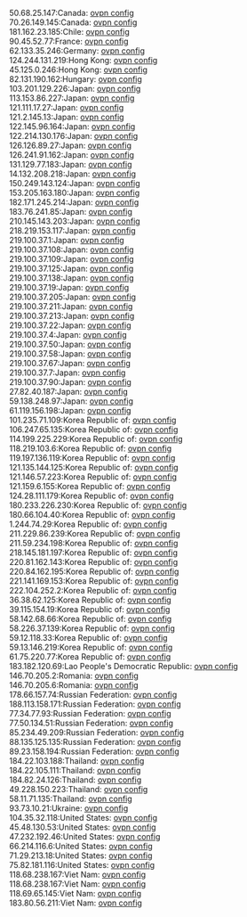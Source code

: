 50.68.25.147:Canada: [ovpn config](vpn/50_68_25_147.ovpn)  
70.26.149.145:Canada: [ovpn config](vpn/70_26_149_145.ovpn)  
181.162.23.185:Chile: [ovpn config](vpn/181_162_23_185.ovpn)  
90.45.52.77:France: [ovpn config](vpn/90_45_52_77.ovpn)  
62.133.35.246:Germany: [ovpn config](vpn/62_133_35_246.ovpn)  
124.244.131.219:Hong Kong: [ovpn config](vpn/124_244_131_219.ovpn)  
45.125.0.246:Hong Kong: [ovpn config](vpn/45_125_0_246.ovpn)  
82.131.190.162:Hungary: [ovpn config](vpn/82_131_190_162.ovpn)  
103.201.129.226:Japan: [ovpn config](vpn/103_201_129_226.ovpn)  
113.153.86.227:Japan: [ovpn config](vpn/113_153_86_227.ovpn)  
121.111.17.27:Japan: [ovpn config](vpn/121_111_17_27.ovpn)  
121.2.145.13:Japan: [ovpn config](vpn/121_2_145_13.ovpn)  
122.145.96.164:Japan: [ovpn config](vpn/122_145_96_164.ovpn)  
122.214.130.176:Japan: [ovpn config](vpn/122_214_130_176.ovpn)  
126.126.89.27:Japan: [ovpn config](vpn/126_126_89_27.ovpn)  
126.241.91.162:Japan: [ovpn config](vpn/126_241_91_162.ovpn)  
131.129.77.183:Japan: [ovpn config](vpn/131_129_77_183.ovpn)  
14.132.208.218:Japan: [ovpn config](vpn/14_132_208_218.ovpn)  
150.249.143.124:Japan: [ovpn config](vpn/150_249_143_124.ovpn)  
153.205.163.180:Japan: [ovpn config](vpn/153_205_163_180.ovpn)  
182.171.245.214:Japan: [ovpn config](vpn/182_171_245_214.ovpn)  
183.76.241.85:Japan: [ovpn config](vpn/183_76_241_85.ovpn)  
210.145.143.203:Japan: [ovpn config](vpn/210_145_143_203.ovpn)  
218.219.153.117:Japan: [ovpn config](vpn/218_219_153_117.ovpn)  
219.100.37.1:Japan: [ovpn config](vpn/219_100_37_1.ovpn)  
219.100.37.108:Japan: [ovpn config](vpn/219_100_37_108.ovpn)  
219.100.37.109:Japan: [ovpn config](vpn/219_100_37_109.ovpn)  
219.100.37.125:Japan: [ovpn config](vpn/219_100_37_125.ovpn)  
219.100.37.138:Japan: [ovpn config](vpn/219_100_37_138.ovpn)  
219.100.37.19:Japan: [ovpn config](vpn/219_100_37_19.ovpn)  
219.100.37.205:Japan: [ovpn config](vpn/219_100_37_205.ovpn)  
219.100.37.211:Japan: [ovpn config](vpn/219_100_37_211.ovpn)  
219.100.37.213:Japan: [ovpn config](vpn/219_100_37_213.ovpn)  
219.100.37.22:Japan: [ovpn config](vpn/219_100_37_22.ovpn)  
219.100.37.4:Japan: [ovpn config](vpn/219_100_37_4.ovpn)  
219.100.37.50:Japan: [ovpn config](vpn/219_100_37_50.ovpn)  
219.100.37.58:Japan: [ovpn config](vpn/219_100_37_58.ovpn)  
219.100.37.67:Japan: [ovpn config](vpn/219_100_37_67.ovpn)  
219.100.37.7:Japan: [ovpn config](vpn/219_100_37_7.ovpn)  
219.100.37.90:Japan: [ovpn config](vpn/219_100_37_90.ovpn)  
27.82.40.187:Japan: [ovpn config](vpn/27_82_40_187.ovpn)  
59.138.248.97:Japan: [ovpn config](vpn/59_138_248_97.ovpn)  
61.119.156.198:Japan: [ovpn config](vpn/61_119_156_198.ovpn)  
101.235.71.109:Korea Republic of: [ovpn config](vpn/101_235_71_109.ovpn)  
106.247.65.135:Korea Republic of: [ovpn config](vpn/106_247_65_135.ovpn)  
114.199.225.229:Korea Republic of: [ovpn config](vpn/114_199_225_229.ovpn)  
118.219.103.6:Korea Republic of: [ovpn config](vpn/118_219_103_6.ovpn)  
119.197.136.119:Korea Republic of: [ovpn config](vpn/119_197_136_119.ovpn)  
121.135.144.125:Korea Republic of: [ovpn config](vpn/121_135_144_125.ovpn)  
121.146.57.223:Korea Republic of: [ovpn config](vpn/121_146_57_223.ovpn)  
121.159.6.155:Korea Republic of: [ovpn config](vpn/121_159_6_155.ovpn)  
124.28.111.179:Korea Republic of: [ovpn config](vpn/124_28_111_179.ovpn)  
180.233.226.230:Korea Republic of: [ovpn config](vpn/180_233_226_230.ovpn)  
180.66.104.40:Korea Republic of: [ovpn config](vpn/180_66_104_40.ovpn)  
1.244.74.29:Korea Republic of: [ovpn config](vpn/1_244_74_29.ovpn)  
211.229.86.239:Korea Republic of: [ovpn config](vpn/211_229_86_239.ovpn)  
211.59.234.198:Korea Republic of: [ovpn config](vpn/211_59_234_198.ovpn)  
218.145.181.197:Korea Republic of: [ovpn config](vpn/218_145_181_197.ovpn)  
220.81.162.143:Korea Republic of: [ovpn config](vpn/220_81_162_143.ovpn)  
220.84.162.195:Korea Republic of: [ovpn config](vpn/220_84_162_195.ovpn)  
221.141.169.153:Korea Republic of: [ovpn config](vpn/221_141_169_153.ovpn)  
222.104.252.2:Korea Republic of: [ovpn config](vpn/222_104_252_2.ovpn)  
36.38.62.125:Korea Republic of: [ovpn config](vpn/36_38_62_125.ovpn)  
39.115.154.19:Korea Republic of: [ovpn config](vpn/39_115_154_19.ovpn)  
58.142.68.66:Korea Republic of: [ovpn config](vpn/58_142_68_66.ovpn)  
58.226.37.139:Korea Republic of: [ovpn config](vpn/58_226_37_139.ovpn)  
59.12.118.33:Korea Republic of: [ovpn config](vpn/59_12_118_33.ovpn)  
59.13.146.219:Korea Republic of: [ovpn config](vpn/59_13_146_219.ovpn)  
61.75.220.77:Korea Republic of: [ovpn config](vpn/61_75_220_77.ovpn)  
183.182.120.69:Lao People's Democratic Republic: [ovpn config](vpn/183_182_120_69.ovpn)  
146.70.205.2:Romania: [ovpn config](vpn/146_70_205_2.ovpn)  
146.70.205.6:Romania: [ovpn config](vpn/146_70_205_6.ovpn)  
178.66.157.74:Russian Federation: [ovpn config](vpn/178_66_157_74.ovpn)  
188.113.158.171:Russian Federation: [ovpn config](vpn/188_113_158_171.ovpn)  
77.34.77.93:Russian Federation: [ovpn config](vpn/77_34_77_93.ovpn)  
77.50.134.51:Russian Federation: [ovpn config](vpn/77_50_134_51.ovpn)  
85.234.49.209:Russian Federation: [ovpn config](vpn/85_234_49_209.ovpn)  
88.135.125.135:Russian Federation: [ovpn config](vpn/88_135_125_135.ovpn)  
89.23.158.194:Russian Federation: [ovpn config](vpn/89_23_158_194.ovpn)  
184.22.103.188:Thailand: [ovpn config](vpn/184_22_103_188.ovpn)  
184.22.105.111:Thailand: [ovpn config](vpn/184_22_105_111.ovpn)  
184.82.24.126:Thailand: [ovpn config](vpn/184_82_24_126.ovpn)  
49.228.150.223:Thailand: [ovpn config](vpn/49_228_150_223.ovpn)  
58.11.71.135:Thailand: [ovpn config](vpn/58_11_71_135.ovpn)  
93.73.10.21:Ukraine: [ovpn config](vpn/93_73_10_21.ovpn)  
104.35.32.118:United States: [ovpn config](vpn/104_35_32_118.ovpn)  
45.48.130.53:United States: [ovpn config](vpn/45_48_130_53.ovpn)  
47.232.192.46:United States: [ovpn config](vpn/47_232_192_46.ovpn)  
66.214.116.6:United States: [ovpn config](vpn/66_214_116_6.ovpn)  
71.29.213.18:United States: [ovpn config](vpn/71_29_213_18.ovpn)  
75.82.181.116:United States: [ovpn config](vpn/75_82_181_116.ovpn)  
118.68.238.167:Viet Nam: [ovpn config](vpn/118_68_238_167.ovpn)  
118.68.238.167:Viet Nam: [ovpn config](vpn/118_68_238_167.ovpn)  
118.69.65.145:Viet Nam: [ovpn config](vpn/118_69_65_145.ovpn)  
183.80.56.211:Viet Nam: [ovpn config](vpn/183_80_56_211.ovpn)  
